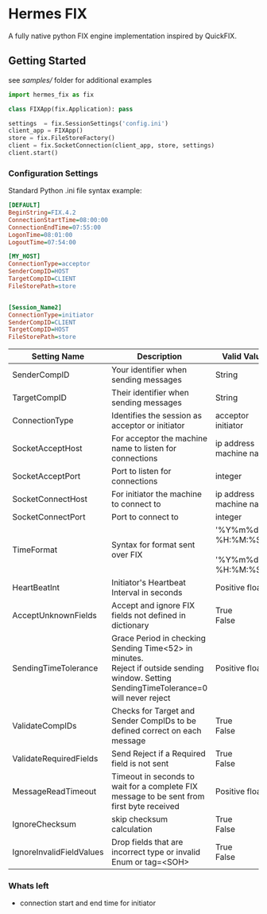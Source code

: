 # Hermes FIX

A fully native python FIX engine implementation inspired by QuickFIX.

## Getting Started
see *samples/* folder for additional examples
```python
import hermes_fix as fix

class FIXApp(fix.Application): pass

settings  = fix.SessionSettings('config.ini')
client_app = FIXApp()
store = fix.FileStoreFactory()
client = fix.SocketConnection(client_app, store, settings)
client.start()
```

### Configuration Settings
Standard Python .ini file syntax example:

```ini
[DEFAULT]
BeginString=FIX.4.2
ConnectionStartTime=08:00:00
ConnectionEndTime=07:55:00
LogonTime=08:01:00
LogoutTime=07:54:00

[MY_HOST]
ConnectionType=acceptor
SenderCompID=HOST
TargetCompID=CLIENT
FileStorePath=store


[Session_Name2]
ConnectionType=initiator
SenderCompID=CLIENT
TargetCompID=HOST
FileStorePath=store
```

|  Setting Name | Description  |  Valid Values | Default|
|---|---|---|---|
|SenderCompID| Your identifier when sending messages| String| |
|TargetCompID| Their identifier when sending messages| String| |
|ConnectionType| Identifies the session as acceptor or initiator| acceptor <br> initiator| |
|SocketAcceptHost|For acceptor the machine name to listen for connections| ip address<br>machine name| localhost|
|SocketAcceptPort|Port to listen for connections| integer||
|SocketConnectHost|For initiator the machine to connect to| ip address<br>machine name| |
|SocketConnectPort|Port to connect to| integer||
| TimeFormat  | Syntax for format sent over FIX  | '%Y%m%d-%H:%M:%S.%f'<br><br>'%Y%m%d-%H:%M:%S' | '%Y%m%d-%H:%M:%S.%f'|
| HeartBeatInt  |  Initiator's Heartbeat Interval in seconds |  Positive float | 30 |
| AcceptUnknownFields  | Accept and ignore FIX fields not defined in dictionary  | True<br> False  | False|
|  SendingTimeTolerance | Grace Period in checking Sending Time<52> in minutes. <br>Reject if outside sending window. Setting SendingTimeTolerance=0 will never reject| Positive float | 2|
|  ValidateCompIDs | Checks for Target and Sender CompIDs to be defined correct on each message  | True<br>False   | True|
| ValidateRequiredFields  | Send Reject if a Required field is not sent  | True<br>False    || True
|  MessageReadTimeout |  Timeout in seconds to wait for a complete FIX message to be sent from first byte received | Positive float  | 2 |
| IgnoreChecksum  | skip checksum calculation |  True<br>False  | False |
| IgnoreInvalidFieldValues  | Drop fields that are incorrect type or invalid Enum or tag=\<SOH\>|  True<br>False  | False |




### Whats left
* connection start and end time for initiator